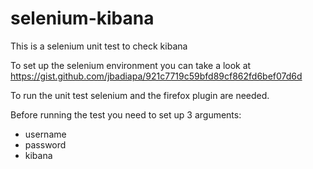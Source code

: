 # selenium-kibana

This is a selenium unit test to check kibana

To set up the selenium environment you can take a look at
https://gist.github.com/jbadiapa/921c7719c59bfd89cf862fd6bef07d6d

To run the unit test selenium and the firefox plugin are needed.

Before running the test you need to set up 3 arguments:
- username
- password
- kibana

